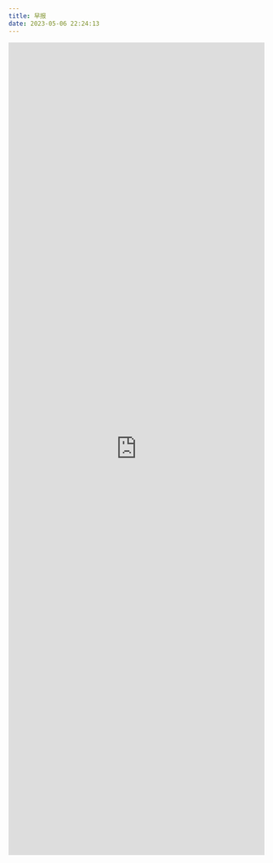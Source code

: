 ```yaml
---
title: 早报
date: 2023-05-06 22:24:13
---
```

<iframe src="https://news.icodeq.com" width="100%" frameborder="0" scrolling="auto" height="1600px"></iframe>
